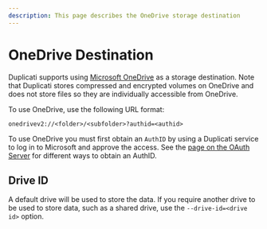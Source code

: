 ```yaml
---
description: This page describes the OneDrive storage destination
---
```


# OneDrive Destination

Duplicati supports using [Microsoft OneDrive](https://www.microsoft.com/da-dk/microsoft-365/onedrive/online-cloud-storage) as a storage destination. Note that Duplicati stores compressed and encrypted volumes on OneDrive and does not store files so they are individually accessible from OneDrive.

To use OneDrive, use the following URL format:

```
onedrivev2://<folder>/<subfolder>?authid=<authid>
```

To use OneDrive you must first obtain an `AuthID` by using a Duplicati service to log in to Microsoft and approve the access. See the [page on the OAuth Server](../../duplicati-programs/oauth-server.md) for different ways to obtain an AuthID.

## Drive ID

A default drive will be used to store the data. If you require another drive to be used to store data, such as a shared drive, use the `--drive-id=<drive id>` option.
